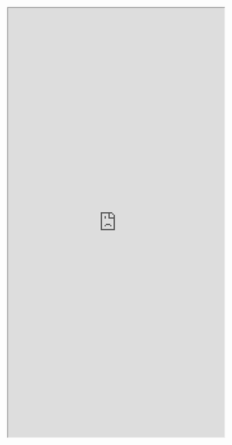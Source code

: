 <iframe 
src="https://coda.io/embed/jD38E5fJk_/#Full-Active-Inference-Ontology_tuuOJ_Ew/r308&view=full&viewMode=embedplay&hideSections=true" 
width=900 
height=1000 
style="max-width: 100%;" 
allow="fullscreen">
</iframe>